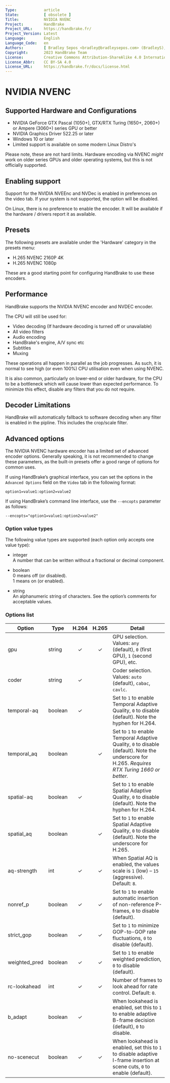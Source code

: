 ```yaml
---
Type:            article
State:           [ obsolete ]
Title:           NVIDIA NVENC
Project:         HandBrake
Project_URL:     https://handbrake.fr/
Project_Version: Latest
Language:        English
Language_Code:   en
Authors:         [ Bradley Sepos <bradley@bradleysepos.com> (BradleyS), Scott (s55) ]
Copyright:       2023 HandBrake Team
License:         Creative Commons Attribution-ShareAlike 4.0 International
License_Abbr:    CC BY-SA 4.0
License_URL:     https://handbrake.fr/docs/license.html
---
```


NVIDIA NVENC
============

## Supported Hardware and Configurations 

- NVIDIA GeForce GTX Pascal (1050+), GTX/RTX Turing (1650+, 2060+) or Ampere (3060+) series GPU or better
- NVIDIA Graphics Driver 522.25 or later
- Windows 10 or later
- Limited support is available on some modern Linux Distro's

Please note, these are not hard limits. Hardware encoding via NVENC *might* work on older series GPUs and older operating systems, but this is not officially supported.

## Enabling support

<!-- .system-windows -->
Support for the NVIDIA NVEEnc and NVDec is enabled in preferences on the video tab. If your system is not supported, the option will be disabled.
<!-- /.system-windows -->

<!-- .system-linux -->
On Linux, there is no preference to enable the encoder. It will be available if the hardware / drivers report it as available.
<!-- /.system-linux -->

## Presets

The following presets are available under the 'Hardware' category in the presets menu:

- H.265 NVENC 2160P 4K
- H.265 NVENC 1080p

These are a good starting point for configuring HandBrake to use these encoders.

## Performance

HandBrake supports the NVIDIA NVENC encoder and NVDEC encoder.

The CPU will still be used for:

- Video decoding (If hardware decoding is turned off or unavailable) 
- All video filters
- Audio encoding 
- HandBrake's engine, A/V sync etc
- Subtitles
- Muxing

These operations all happen in parallel as the job progresses. As such, it is normal to see high (or even 100%) CPU utilisation even when using NVENC.

It is also common, particularly on lower-end or older hardware, for the CPU to be a bottleneck which will cause lower than expected performance. To minimize this effect, disable any filters that you do not require.

## Decoder Limitations

HandBrake will automatically fallback to software decoding when any filter is enabled in the pipline. This includes the crop/scale filter. 

## Advanced options

The NVIDIA NVENC hardware encoder has a limited set of advanced encoder options. Generally speaking, it is not recommended to change these parameters, as the built-in presets offer a good range of options for common uses.

If using HandBrake’s graphical interface, you can set the options in the `Advanced Options` field on the `Video` tab in the following format:

    option1=value1:option2=value2
    
If using HandBrake’s command line interface, use the `--encopts` parameter as follows:

    --encopts="option1=value1:option2=value2"

### Option value types

The following value types are supported (each option only accepts one value type):

- integer  
  A number that can be written without a fractional or decimal component.

- boolean  
  0 means off (or disabled).  
  1 means on (or enabled).
 
- string  
  An alphanumeric string of characters. See the option’s comments for acceptable values.

### Options list

| Option           | Type        | H.264 | H.265 | Detail                                                                                                    |
|------------------|-------------|:-----:|:-----:|-----------------------------------------------------------------------------------------------------------|
| gpu              | string      |   ✓   |   ✓   | GPU selection. Values: `any` (default), `0` (first GPU), `1` (second GPU), etc.                           |
| coder            | string      |   ✓   |       | Coder selection. Values: `auto` (default), `cabac`, `cavlc`.                                              |
| temporal-aq      | boolean     |   ✓   |       | Set to `1` to enable Temporal Adaptive Quality, `0` to disable (default). Note the hyphen for H.264.      |
| temporal_aq      | boolean     |       |   ✓   | Set to `1` to enable Temporal Adaptive Quality, `0` to disable (default). Note the underscore for H.265. *Requires RTX Turing 1660 or better.* |
| spatial-aq       | boolean     |   ✓   |       | Set to `1` to enable Spatial Adaptive Quality, `0` to disable (default). Note the hyphen for H.264.       |
| spatial_aq       | boolean     |       |   ✓   | Set to `1` to enable Spatial Adaptive Quality, `0` to disable (default). Note the underscore for H.265.   |
| aq-strength      | int         |   ✓   |   ✓   | When Spatial AQ is enabled, the values scale is `1` (low) – `15` (aggressive). Default: `8`.              |
| nonref_p         | boolean     |   ✓   |   ✓   | Set to `1` to enable automatic insertion of non-reference P-frames, `0` to disable (default).             |
| strict_gop       | boolean     |   ✓   |   ✓   | Set to `1` to minimize GOP-to-GOP rate fluctuations, `0` to disable (default).                            |
| weighted_pred    | boolean     |   ✓   |   ✓   | Set to `1` to enable weighted prediction, `0` to disable (default).                                       |
| rc-lookahead     | int         |   ✓   |   ✓   | Number of frames to look ahead for rate control. Default: `0`.                                            |
| b_adapt          | boolean     |   ✓   |       | When lookahead is enabled, set this to `1` to enable adaptive B-frame decision (default), `0` to disable. |
| no-scenecut      | boolean     |   ✓   |   ✓   | When lookahead is enabled, set this to `1` to disable adaptive I-frame insertion at scene cuts, `0` to enable (default). |
